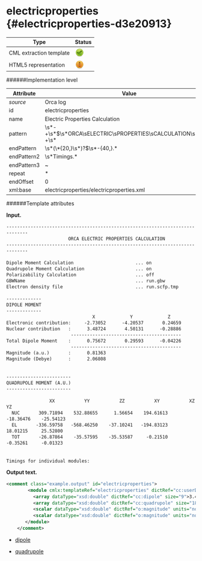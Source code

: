 # electricproperties {#electricproperties-d3e20913}


| Type                                                                                                                                                                                                  | Status                                                                                                                                                                                                |
|----|----|
| CML extraction template                                                                                                                                                                               | ![](/imgs/Total.png)                                                                                                                                                                                  |
| HTML5 representation                                                                                                                                                                                  | ![](/imgs/Partial.png)                                                                                                                                                                                |

######Implementation level

| Attribute                                                                                                                                                                                             | Value                                                                                                                                                                                                 |
|----|----|
| *source*                                                                                                                                                                                              | Orca log                                                                                                                                                                                              |
| id                                                                                                                                                                                                    | electricproperties                                                                                                                                                                                    |
| name                                                                                                                                                                                                  | Electric Properties Calculation                                                                                                                                                                       |
| pattern                                                                                                                                                                                               | \\s\*-+\\s\*\$\\s\*ORCA\\sELECTRIC\\sPROPERTIES\\sCALCULATION\\s\*\$\\s\*-+\\s\*                                                                                                                      |
| endPattern                                                                                                                                                                                            | \\s\*(\\\*{20,}\\s\*)?\$\\s\*-{40,}.\*                                                                                                                                                                |
| endPattern2                                                                                                                                                                                           | \\s\*Timings.\*                                                                                                                                                                                       |
| endPattern3                                                                                                                                                                                           | \~                                                                                                                                                                                                    |
| repeat                                                                                                                                                                                                | \*                                                                                                                                                                                                    |
| endOffset                                                                                                                                                                                             | 0                                                                                                                                                                                                     |
| xml:base                                                                                                                                                                                              | electricproperties/electricproperties.xml                                                                                                                                                             |

######Template attributes

**Input.**

    ------------------------------------------------------------------------------
                           ORCA ELECTRIC PROPERTIES CALCULATION
    ------------------------------------------------------------------------------

    Dipole Moment Calculation                       ... on
    Quadrupole Moment Calculation                   ... on
    Polarizability Calculation                      ... off
    GBWName                                         ... run.gbw
    Electron density file                           ... run.scfp.tmp

    -------------
    DIPOLE MOMENT
    -------------
                                    X             Y             Z
    Electronic contribution:     -2.73052      -4.20537       0.24659
    Nuclear contribution   :      3.48724       4.50131      -0.28886
                            -----------------------------------------
    Total Dipole Moment    :      0.75672       0.29593      -0.04226
                            -----------------------------------------
    Magnitude (a.u.)       :      0.81363
    Magnitude (Debye)      :      2.06808


    ------------------------
    QUADRUPOLE MOMENT (A.U.)
    ------------------------

                    XX           YY           ZZ           XY           XZ           YZ
      NUC       309.71894    532.88655      1.56654    194.61613    -18.36476    -25.54123
      EL       -336.59758   -568.46250    -37.10241   -194.83123     18.01215     25.52800
      TOT       -26.87864    -35.57595    -35.53587     -0.21510     -0.35261     -0.01323


    Timings for individual modules: 
        

**Output text.**

```xml
<comment class="example.output" id="electricproperties">
        <module cmlx:templateRef="electricproperties" dictRef="cc:userDefinedModule">
          <array dataType="xsd:double" dictRef="cc:dipole" size="9">3.48724 -2.73052 0.75672 4.50131 -4.20537 0.29593 -0.28886 0.24659 -0.04226</array>
          <array dataType="xsd:double" dictRef="cc:quadrupole" size="18">309.71894 -336.59758 -26.87864 532.88655 -568.46250 -35.57595 1.56654 -37.10241 -35.53587 194.61613 -194.83123 -0.21510 -18.36476 18.01215 -0.35261 -25.54123 25.52800 -0.01323</array>
          <scalar dataType="xsd:double" dictRef="o:magnitude" units="nonsi2:au">0.81363</scalar>
          <scalar dataType="xsd:double" dictRef="o:magnitude" units="nonsi2:debye">2.06808</scalar>
       </module>
    </comment>
```

-   [dipole](/out/md/cml/orca_log/dipole-d3e20920.md)

<!-- -->

-   [quadrupole](/out/md/cml/orca_log/quadrupole-d3e20987.md)


